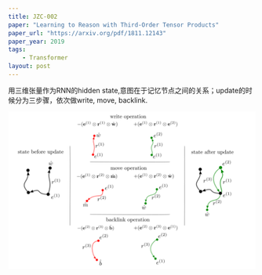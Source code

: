 ```yaml
---
title: JZC-002
paper: "Learning to Reason with Third-Order Tensor Products"
paper_url: "https://arxiv.org/pdf/1811.12143"
paper_year: 2019
tags: 
    - Transformer
layout: post
---
```


用三维张量作为RNN的hidden state,意图在于记忆节点之间的关系；update的时候分为三步骤，依次做write, move, backlink. 

![Image](/papers/JZC-imgs/2_1.png)
